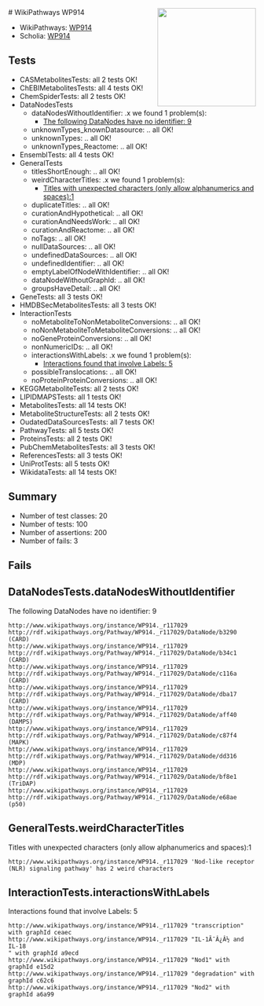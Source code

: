 <img style="float: right; width: 200px" src="https://upload.wikimedia.org/wikipedia/commons/thumb/8/83/Wplogo_with_text_500.png/640px-Wplogo_with_text_500.png" />
# WikiPathways WP914

* WikiPathways: [WP914](https://identifiers.org/wikipathways:WP914)
* Scholia: [WP914](https://scholia.toolforge.org/wikipathways/WP914)
## Tests
* CASMetabolitesTests: all 2 tests OK!
* ChEBIMetabolitesTests: all 4 tests OK!
* ChemSpiderTests: all 2 tests OK!
* DataNodesTests
    * dataNodesWithoutIdentifier: .x we found 1 problem(s):
        * [The following DataNodes have no identifier: 9](#d2d32fa8)
    * unknownTypes_knownDatasource: .. all OK!
    * unknownTypes: .. all OK!
    * unknownTypes_Reactome: .. all OK!
* EnsemblTests: all 4 tests OK!
* GeneralTests
    * titlesShortEnough: .. all OK!
    * weirdCharacterTitles: .x we found 1 problem(s):
        * [Titles with unexpected characters (only allow alphanumerics and spaces):1](#fda87b3f)
    * duplicateTitles: .. all OK!
    * curationAndHypothetical: .. all OK!
    * curationAndNeedsWork: .. all OK!
    * curationAndReactome: .. all OK!
    * noTags: .. all OK!
    * nullDataSources: .. all OK!
    * undefinedDataSources: .. all OK!
    * undefinedIdentifier: .. all OK!
    * emptyLabelOfNodeWithIdentifier: .. all OK!
    * dataNodeWithoutGraphId: .. all OK!
    * groupsHaveDetail: .. all OK!
* GeneTests: all 3 tests OK!
* HMDBSecMetabolitesTests: all 3 tests OK!
* InteractionTests
    * noMetaboliteToNonMetaboliteConversions: .. all OK!
    * noNonMetaboliteToMetaboliteConversions: .. all OK!
    * noGeneProteinConversions: .. all OK!
    * nonNumericIDs: .. all OK!
    * interactionsWithLabels: .x we found 1 problem(s):
        * [Interactions found that involve Labels: 5](#630d267c)
    * possibleTranslocations: .. all OK!
    * noProteinProteinConversions: .. all OK!
* KEGGMetaboliteTests: all 2 tests OK!
* LIPIDMAPSTests: all 1 tests OK!
* MetabolitesTests: all 14 tests OK!
* MetaboliteStructureTests: all 2 tests OK!
* OudatedDataSourcesTests: all 7 tests OK!
* PathwayTests: all 5 tests OK!
* ProteinsTests: all 2 tests OK!
* PubChemMetabolitesTests: all 3 tests OK!
* ReferencesTests: all 3 tests OK!
* UniProtTests: all 5 tests OK!
* WikidataTests: all 14 tests OK!


## Summary

* Number of test classes: 20
* Number of tests: 100
* Number of assertions: 200
* Number of fails: 3

## Fails

<a name="d2d32fa8" />

## DataNodesTests.dataNodesWithoutIdentifier

The following DataNodes have no identifier: 9
```
http://www.wikipathways.org/instance/WP914._r117029 http://rdf.wikipathways.org/Pathway/WP914._r117029/DataNode/b3290 (CARD)
http://www.wikipathways.org/instance/WP914._r117029 http://rdf.wikipathways.org/Pathway/WP914._r117029/DataNode/b34c1 (CARD)
http://www.wikipathways.org/instance/WP914._r117029 http://rdf.wikipathways.org/Pathway/WP914._r117029/DataNode/c116a (CARD)
http://www.wikipathways.org/instance/WP914._r117029 http://rdf.wikipathways.org/Pathway/WP914._r117029/DataNode/dba17 (CARD)
http://www.wikipathways.org/instance/WP914._r117029 http://rdf.wikipathways.org/Pathway/WP914._r117029/DataNode/aff40 (DAMPS)
http://www.wikipathways.org/instance/WP914._r117029 http://rdf.wikipathways.org/Pathway/WP914._r117029/DataNode/c87f4 (MAPK)
http://www.wikipathways.org/instance/WP914._r117029 http://rdf.wikipathways.org/Pathway/WP914._r117029/DataNode/dd316 (MDP)
http://www.wikipathways.org/instance/WP914._r117029 http://rdf.wikipathways.org/Pathway/WP914._r117029/DataNode/bf8e1 (TriDAP)
http://www.wikipathways.org/instance/WP914._r117029 http://rdf.wikipathways.org/Pathway/WP914._r117029/DataNode/e68ae (p50)
```

<a name="fda87b3f" />

## GeneralTests.weirdCharacterTitles

Titles with unexpected characters (only allow alphanumerics and spaces):1
```
http://www.wikipathways.org/instance/WP914._r117029 'Nod-like receptor (NLR) signaling pathway' has 2 weird characters
```

<a name="630d267c" />

## InteractionTests.interactionsWithLabels

Interactions found that involve Labels: 5
```
http://www.wikipathways.org/instance/WP914._r117029 "transcription" with graphId ceaec
http://www.wikipathways.org/instance/WP914._r117029 "IL-1Ã¯Â¿Â½ and IL-18
" with graphId a9ecd
http://www.wikipathways.org/instance/WP914._r117029 "Nod1" with graphId e15d2
http://www.wikipathways.org/instance/WP914._r117029 "degradation" with graphId c62c6
http://www.wikipathways.org/instance/WP914._r117029 "Nod2" with graphId a6a99
```

